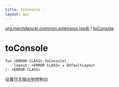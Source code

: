 ```yaml
---
title: toConsole - 
layout: api
---
```


<div class='api-docs-breadcrumbs'><a href="index.html">org.mechdancer.common.extension.log4j</a> / <a href="./to-console.html">toConsole</a></div>

# toConsole

<div class="signature"><code><span class="keyword">fun </span><span class="identifier">&lt;ERROR CLASS&gt;</span><span class="symbol">.</span><span class="identifier">toConsole</span><span class="symbol">(</span><br/>&nbsp;&nbsp;&nbsp;&nbsp;<span class="parameterName" id="org.mechdancer.common.extension.log4j$toConsole(, )/layout">layout</span><span class="symbol">:</span>&nbsp;<span class="identifier">&lt;ERROR CLASS&gt;</span>&nbsp;<span class="symbol">=</span>&nbsp;DefaultLayout<br/><span class="symbol">)</span><span class="symbol">: </span><span class="identifier">&lt;ERROR CLASS&gt;</span></code></div>

设置日志输出到控制台

